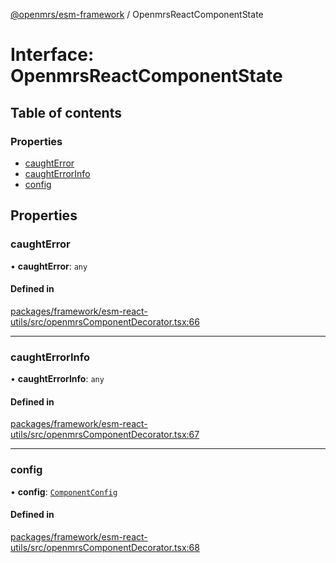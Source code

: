 [@openmrs/esm-framework](../API.md) / OpenmrsReactComponentState

# Interface: OpenmrsReactComponentState

## Table of contents

### Properties

- [caughtError](OpenmrsReactComponentState.md#caughterror)
- [caughtErrorInfo](OpenmrsReactComponentState.md#caughterrorinfo)
- [config](OpenmrsReactComponentState.md#config)

## Properties

### caughtError

• **caughtError**: `any`

#### Defined in

[packages/framework/esm-react-utils/src/openmrsComponentDecorator.tsx:66](https://github.com/nanfuka/openmrs-esm-core/blob/master/packages/framework/esm-react-utils/src/openmrsComponentDecorator.tsx#L66)

___

### caughtErrorInfo

• **caughtErrorInfo**: `any`

#### Defined in

[packages/framework/esm-react-utils/src/openmrsComponentDecorator.tsx:67](https://github.com/nanfuka/openmrs-esm-core/blob/master/packages/framework/esm-react-utils/src/openmrsComponentDecorator.tsx#L67)

___

### config

• **config**: [`ComponentConfig`](ComponentConfig.md)

#### Defined in

[packages/framework/esm-react-utils/src/openmrsComponentDecorator.tsx:68](https://github.com/nanfuka/openmrs-esm-core/blob/master/packages/framework/esm-react-utils/src/openmrsComponentDecorator.tsx#L68)
